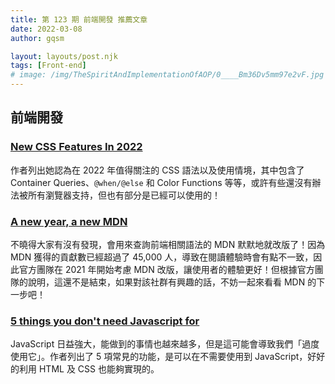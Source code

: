 ```yaml
---
title: 第 123 期 前端開發 推薦文章
date: 2022-03-08
author: gqsm

layout: layouts/post.njk
tags: [Front-end]
# image: /img/TheSpiritAndImplementationOfAOP/0____Bm36Dv5mm97e2vF.jpg
---
```


## 前端開發
<!-- summary -->

### [New CSS Features In 2022](https://www.smashingmagazine.com/2022/03/new-css-features-2022/)

作者列出她認為在 2022 年值得關注的 CSS 語法以及使用情境，其中包含了 Container Queries、`@when/@else` 和 Color Functions 等等，或許有些還沒有辦法被所有瀏覽器支持，但也有部分是已經可以使用的！

<!-- summary -->

### [A new year, a new MDN](https://hacks.mozilla.org/2022/03/a-new-year-a-new-mdn/)

不曉得大家有沒有發現，會用來查詢前端相關語法的 MDN 默默地就改版了！因為 MDN 獲得的貢獻數已經超過了 45,000 人，導致在閱讀體驗時會有點不一致，因此官方團隊在 2021 年開始考慮 MDN 改版，讓使用者的體驗更好！但根據官方團隊的說明，這還不是結束，如果對該社群有興趣的話，不妨一起來看看 MDN 的下一步吧！

### [5 things you don't need Javascript for](https://lexoral.com/blog/you-dont-need-js/)

JavaScript 日益強大，能做到的事情也越來越多，但是這可能會導致我們「過度使用它」。作者列出了 5 項常見的功能，是可以在不需要使用到 JavaScript，好好的利用 HTML 及 CSS 也能夠實現的。
